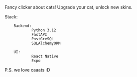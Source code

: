 Fancy clicker about cats!
Upgrade your cat, unlock new skins.

Stack:

        Backend:
                Python 3.12
                FastAPI
                PostGreSQL
                SQLAlchemyORM
                
        UI:
                React Native
                Expo


P.S. we love caaats :D
